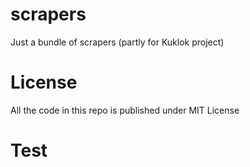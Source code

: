 scrapers
========

Just a bundle of scrapers (partly for Kuklok project)

License
=======
All the code in this repo is published under MIT License


Test
=======
